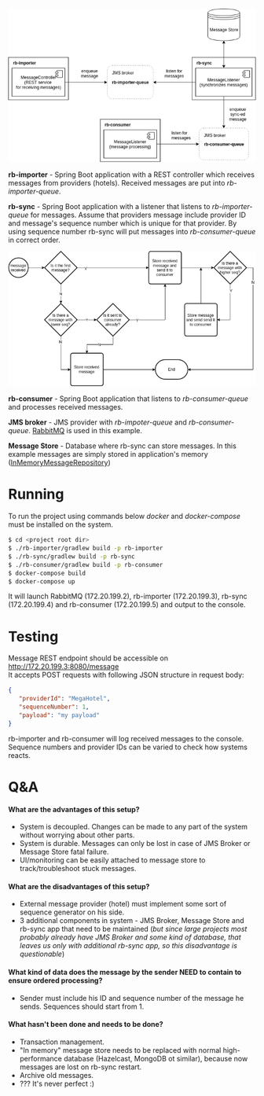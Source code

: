 ![Architecture](https://github.com/kurartur/rb/blob/master/arch.png?raw=true)

**rb-importer** - Spring Boot application with a REST controller which receives messages from providers (hotels). Received messages are put into *rb-importer-queue*.

**rb-sync** - Spring Boot application with a listener that listens to *rb-importer-queue* for messages. Assume that providers message include provider ID and message's sequence number which is unique for that provider. By using sequence number rb-sync will put messages into *rb-consumer-queue* in correct order.

![Flow](https://github.com/kurartur/rb/blob/master/flow.png?raw=true)

**rb-consumer** - Spring Boot application that listens to *rb-consumer-queue* and processes received messages.

**JMS broker** - JMS provider with *rb-impoter-queue* and *rb-consumer-queue*. [RabbitMQ](https://www.rabbitmq.com/) is used in this example.

**Message Store** - Database where rb-sync can store messages. In this example messages are simply stored in application's memory ([InMemoryMessageRepository](https://github.com/kurartur/rb/blob/master/rb-sync/src/main/java/com/rb/sync/InMemoryMessageRepository.java))

# Running
To run the project using commands below *docker* and *docker-compose* must be installed on the system.
```sh
$ cd <project root dir>
$ ./rb-importer/gradlew build -p rb-importer
$ ./rb-sync/gradlew build -p rb-sync
$ ./rb-consumer/gradlew build -p rb-consumer
$ docker-compose build
$ docker-compose up
```
It will launch RabbitMQ (172.20.199.2), rb-importer (172.20.199.3), rb-sync (172.20.199.4) and rb-consumer (172.20.199.5) and output to the console.

# Testing
Message REST endpoint should be accessible on http://172.20.199.3:8080/message  
It accepts POST requests with following JSON structure in request body:
```json
{
   "providerId": "MegaHotel",
   "sequenceNumber": 1,
   "payload": "my payload"
}
```
rb-importer and rb-consumer will log received messages to the console.  
Sequence numbers and provider IDs can be varied to check how systems reacts.

# Q&A
#### What are the advantages of this setup?
- System is decoupled. Changes can be made to any part of the system without worrying about other parts.
- System is durable. Messages can only be lost in case of JMS Broker or Message Store fatal failure.
- UI/monitoring can be easily attached to message store to track/troubleshoot stuck messages.

#### What are the disadvantages of this setup?
- External message provider (hotel) must implement some sort of sequence generator on his side.
- 3 additional components in system - JMS Broker, Message Store and rb-sync app that need to be maintained (*but since large projects most probably already have JMS Broker and some kind of database, that leaves us only with additional rb-sync app, so this disadvantage is questionable*)

#### What kind of data does the message by the sender NEED to contain to ensure ordered processing?
- Sender must include his ID and sequence number of the message he sends. Sequences should start from 1.

#### What hasn't been done and needs to be done?
- Transaction management.
- "In memory" message store needs to be replaced with normal high-performance database (Hazelcast, MongoDB ot similar), because now messages are lost on rb-sync restart.
- Archive old messages.
- ??? It's never perfect :)

